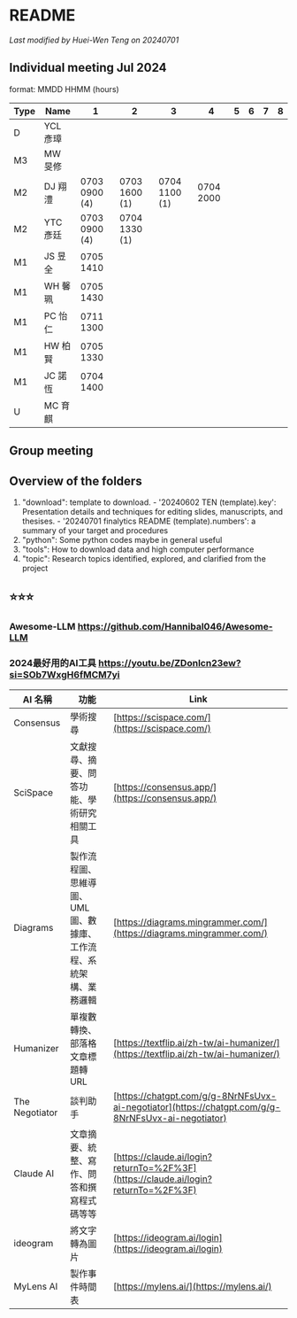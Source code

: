 # README

*Last modified by Huei-Wen Teng on 20240701*

## Individual meeting Jul 2024 


format: MMDD HHMM (hours)

|Type|Name| 1| 2| 3| 4| 5|6 | 7|8|
|--|---|--|--|--|--|--|--|--|--|
|D|YCL 彥璋| 
|M3|MW 旻修| 
|M2|DJ 翔澧| 0703 0900 (4) | 0703 1600 (1)| 0704 1100 (1) | 0704 2000 |
|M2|YTC 彥廷|  0703 0900 (4)| 0704 1330 (1)|
|M1| JS 昱全| 0705 1410
|M1| WH 馨珮| 0705 1430
|M1| PC 怡仁| 0711 1300 | 
|M1| HW 柏賢| 0705 1330 |
|M1| JC 諾恆 | 0704 1400|
|U | MC 育麒|



## Group meeting 


## Overview of the folders

1. "download": template to download.
          - '20240602 TEN (template).key': Presentation details and techniques for editing slides, manuscripts, and thesises.
          - '20240701 finalytics README (template).numbers': a summary of your target and procedures 
2. "python": Some python codes maybe in general useful
3. "tools": How to download data and high computer performance
4. "topic": Research topics identified, explored, and clarified from the project


## ⭐⭐⭐


### Awesome-LLM  https://github.com/Hannibal046/Awesome-LLM  

 
### 2024最好用的AI工具 https://youtu.be/ZDonlcn23ew?si=SOb7WxgH6fMCM7yi

 

| AI 名稱         | 功能                                                   | Link                                                                      |
|----------------|------------------------------------------------------|--------------------------------------------------------------------------|
| Consensus      | 學術搜尋                                               | [https://scispace.com/](https://scispace.com/)                            |
| SciSpace       | 文獻搜尋、摘要、問答功能、學術研究相關工具                 | [https://consensus.app/](https://consensus.app/)                          |
| Diagrams       | 製作流程圖、思維導圖、UML圖、數據庫、工作流程、系統架構、業務邏輯 | [https://diagrams.mingrammer.com/](https://diagrams.mingrammer.com/)      |
| Humanizer      | 單複數轉換、部落格文章標題轉URL                            | [https://textflip.ai/zh-tw/ai-humanizer/](https://textflip.ai/zh-tw/ai-humanizer/) |
| The Negotiator | 談判助手                                               | [https://chatgpt.com/g/g-8NrNFsUvx-ai-negotiator](https://chatgpt.com/g/g-8NrNFsUvx-ai-negotiator) |
| Claude AI      | 文章摘要、統整、寫作、問答和撰寫程式碼等等                    | [https://claude.ai/login?returnTo=%2F%3F](https://claude.ai/login?returnTo=%2F%3F)  |
| ideogram       | 將文字轉為圖片                                           | [https://ideogram.ai/login](https://ideogram.ai/login)                    |
| MyLens AI      | 製作事件時間表                                           | [https://mylens.ai/](https://mylens.ai/)                                  |



